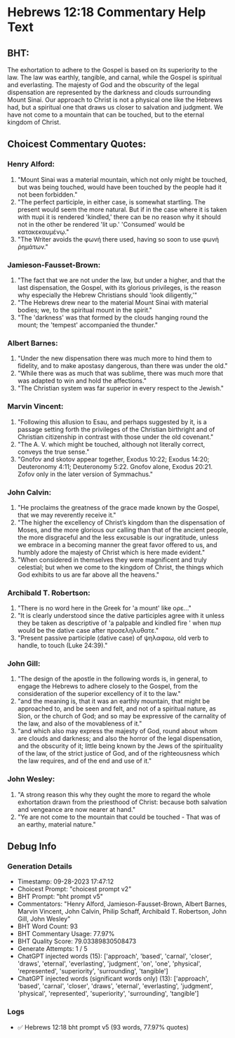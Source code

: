 # Hebrews 12:18 Commentary Help Text

## BHT:
The exhortation to adhere to the Gospel is based on its superiority to the law. The law was earthly, tangible, and carnal, while the Gospel is spiritual and everlasting. The majesty of God and the obscurity of the legal dispensation are represented by the darkness and clouds surrounding Mount Sinai. Our approach to Christ is not a physical one like the Hebrews had, but a spiritual one that draws us closer to salvation and judgment. We have not come to a mountain that can be touched, but to the eternal kingdom of Christ.

## Choicest Commentary Quotes:
### Henry Alford:
1. "Mount Sinai was a material mountain, which not only might be touched, but was being touched, would have been touched by the people had it not been forbidden."
2. "The perfect participle, in either case, is somewhat startling. The present would seem the more natural. But if in the case where it is taken with πυρί it is rendered 'kindled,' there can be no reason why it should not in the other be rendered 'lit up.' 'Consumed' would be κατακεκαυμένῳ."
3. "The Writer avoids the φωνή there used, having so soon to use φωνὴ ῥημάτων."

### Jamieson-Fausset-Brown:
1. "The fact that we are not under the law, but under a higher, and that the last dispensation, the Gospel, with its glorious privileges, is the reason why especially the Hebrew Christians should 'look diligently,'"
2. "The Hebrews drew near to the material Mount Sinai with material bodies; we, to the spiritual mount in the spirit."
3. "The 'darkness' was that formed by the clouds hanging round the mount; the 'tempest' accompanied the thunder."

### Albert Barnes:
1. "Under the new dispensation there was much more to hind them to fidelity, and to make apostasy dangerous, than there was under the old."
2. "While there was as much that was sublime, there was much more that was adapted to win and hold the affections."
3. "The Christian system was far superior in every respect to the Jewish."

### Marvin Vincent:
1. "Following this allusion to Esau, and perhaps suggested by it, is a passage setting forth the privileges of the Christian birthright and of Christian citizenship in contrast with those under the old covenant."
2. "The A. V. which might be touched, although not literally correct, conveys the true sense."
3. "Gnofov and skotov appear together, Exodus 10:22; Exodus 14:20; Deuteronomy 4:11; Deuteronomy 5:22. Gnofov alone, Exodus 20:21. Zofov only in the later version of Symmachus."

### John Calvin:
1. "He proclaims the greatness of the grace made known by the Gospel, that we may reverently receive it."
2. "The higher the excellency of Christ’s kingdom than the dispensation of Moses, and the more glorious our calling than that of the ancient people, the more disgraceful and the less excusable is our ingratitude, unless we embrace in a becoming manner the great favor offered to us, and humbly adore the majesty of Christ which is here made evident."
3. "When considered in themselves they were magnificent and truly celestial; but when we come to the kingdom of Christ, the things which God exhibits to us are far above all the heavens."

### Archibald T. Robertson:
1. "There is no word here in the Greek for 'a mount' like ορε..." 
2. "It is clearly understood since the dative participles agree with it unless they be taken as descriptive of 'a palpable and kindled fire ' when πυρ would be the dative case after προσεληλυθατε."
3. "Present passive participle (dative case) of ψηλαφαω, old verb to handle, to touch (Luke 24:39)."

### John Gill:
1. "The design of the apostle in the following words is, in general, to engage the Hebrews to adhere closely to the Gospel, from the consideration of the superior excellency of it to the law."
2. "and the meaning is, that it was an earthly mountain, that might be approached to, and be seen and felt, and not of a spiritual nature, as Sion, or the church of God; and so may be expressive of the carnality of the law, and also of the movableness of it."
3. "and which also may express the majesty of God, round about whom are clouds and darkness; and also the horror of the legal dispensation, and the obscurity of it; little being known by the Jews of the spirituality of the law, of the strict justice of God, and of the righteousness which the law requires, and of the end and use of it."

### John Wesley:
1. "A strong reason this why they ought the more to regard the whole exhortation drawn from the priesthood of Christ: because both salvation and vengeance are now nearer at hand."
2. "Ye are not come to the mountain that could be touched - That was of an earthy, material nature."


## Debug Info
### Generation Details
- Timestamp: 09-28-2023 17:47:12
- Choicest Prompt: "choicest prompt v2"
- BHT Prompt: "bht prompt v5"
- Commentators: "Henry Alford, Jamieson-Fausset-Brown, Albert Barnes, Marvin Vincent, John Calvin, Philip Schaff, Archibald T. Robertson, John Gill, John Wesley"
- BHT Word Count: 93
- BHT Commentary Usage: 77.97%
- BHT Quality Score: 79.03389830508473
- Generate Attempts: 1 / 5
- ChatGPT injected words (15):
	['approach', 'based', 'carnal', 'closer', 'draws', 'eternal', 'everlasting', 'judgment', 'on', 'one', 'physical', 'represented', 'superiority', 'surrounding', 'tangible']
- ChatGPT injected words (significant words only) (13):
	['approach', 'based', 'carnal', 'closer', 'draws', 'eternal', 'everlasting', 'judgment', 'physical', 'represented', 'superiority', 'surrounding', 'tangible']

### Logs
- ✅ Hebrews 12:18 bht prompt v5 (93 words, 77.97% quotes)